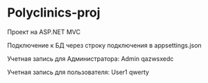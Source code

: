 # Polyclinics-proj
Проект на ASP.NET MVC 

Подключение к БД через строку подключения в appsettings.json

Учетная запись для Администратора:
Admin
qazwsxedc


Учетная запись для пользователя:
User1
qwerty
